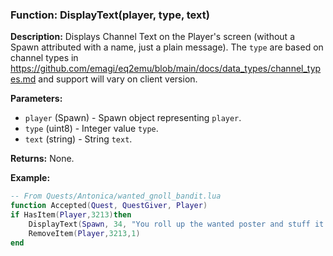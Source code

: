 ### Function: DisplayText(player, type, text)

**Description:**
Displays Channel Text on the Player's screen (without a Spawn attributed with a name, just a plain message).  The `type` are based on channel types in https://github.com/emagi/eq2emu/blob/main/docs/data_types/channel_types.md and support will vary on client version.

**Parameters:**
- `player` (Spawn) - Spawn object representing `player`.
- `type` (uint8) - Integer value `type`.
- `text` (string) - String `text`.

**Returns:** None.

**Example:**

```lua
-- From Quests/Antonica/wanted_gnoll_bandit.lua
function Accepted(Quest, QuestGiver, Player)
if HasItem(Player,3213)then
    DisplayText(Spawn, 34, "You roll up the wanted poster and stuff it in your quest satchle.")
    RemoveItem(Player,3213,1)
end
```
